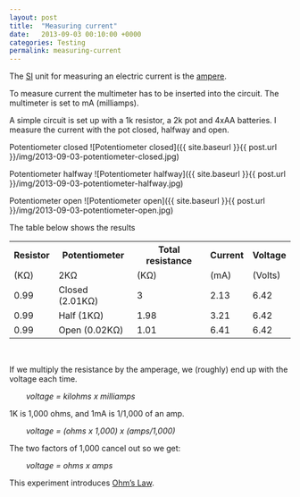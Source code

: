 ```yaml
---
layout: post
title:  "Measuring current"
date:   2013-09-03 00:10:00 +0000
categories: Testing
permalink: measuring-current
---
```




The <a title="International System of Units" href="http://en.wikipedia.org/wiki/International_System_of_Units">SI</a> unit for measuring an electric current is the <a title="Ampere" href="http://en.wikipedia.org/wiki/Ampere">ampere</a>.

To measure current the multimeter has to be inserted into the circuit. The multimeter is set to mA (milliamps).

A simple circuit is set up with a 1k resistor, a 2k pot and 4xAA batteries. I measure the current with the pot closed, halfway and open.

Potentiometer closed
![Potentiometer closed]({{ site.baseurl }}{{ post.url }}/img/2013-09-03-potentiometer-closed.jpg)

Potentiometer halfway
![Potentiometer halfway]({{ site.baseurl }}{{ post.url }}/img/2013-09-03-potentiometer-halfway.jpg)

Potentiometer open
![Potentiometer open]({{ site.baseurl }}{{ post.url }}/img/2013-09-03-potentiometer-open.jpg)

The table below shows the results
<table>
<tbody>
<tr>
<th>Resistor</th>
<th>Potentiometer</th>
<th>Total resistance</th>
<th>Current</th>
<th>Voltage</th>
</tr>
<tr>
<td>(KΩ)</td>
<td>2KΩ</td>
<td>(KΩ)</td>
<td>(mA)</td>
<td>(Volts)</td>
</tr>
<tr>
<td>0.99</td>
<td>Closed (2.01KΩ)</td>
<td>3</td>
<td>2.13</td>
<td>6.42</td>
</tr>
<tr>
<td>0.99</td>
<td>Half (1KΩ)</td>
<td>1.98</td>
<td>3.21</td>
<td>6.42</td>
</tr>
<tr>
<td>0.99</td>
<td>Open (0.02KΩ)</td>
<td>1.01</td>
<td>6.41</td>
<td>6.42</td>
</tr>
</tbody>
</table>

<br>

If we multiply the resistance by the amperage, we (roughly) end up with the voltage each time.
<p style="padding-left: 30px;"><em>voltage = kilohms x milliamps</em></p>
1K is 1,000 ohms, and 1mA is 1/1,000 of an amp.
<p style="padding-left: 30px;"><em>voltage = (ohms x 1,000) x (amps/1,000)</em></p>
The two factors of 1,000 cancel out so we get:
<p style="padding-left: 30px;"><em>voltage = ohms x amps</em></p>
This experiment introduces <a title="Ohm’s Law" href="ohms-law/">Ohm’s Law</a>.